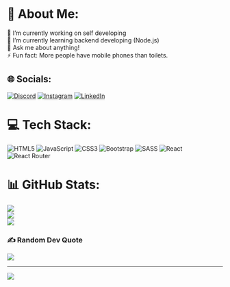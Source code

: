 # 💫 About Me:
🔭 I’m currently working on self developing<br>
🌱 I’m currently learning backend developing (Node.js)<br>
💬 Ask me about anything!<br>
⚡ Fun fact: More people have mobile phones than toilets.


## 🌐 Socials:
[![Discord](https://img.shields.io/badge/Discord-%237289DA.svg?logo=discord&logoColor=white)](https://discord.gg/m4pachee#1267) [![Instagram](https://img.shields.io/badge/Instagram-%23E4405F.svg?logo=Instagram&logoColor=white)](https://instagram.com/M4pachee) [![LinkedIn](https://img.shields.io/badge/LinkedIn-%230077B5.svg?logo=linkedin&logoColor=white)](https://linkedin.com/in/dev-agustin-diaz) 

# 💻 Tech Stack:
![HTML5](https://img.shields.io/badge/html5-%23E34F26.svg?style=for-the-badge&logo=html5&logoColor=white) ![JavaScript](https://img.shields.io/badge/javascript-%23323330.svg?style=for-the-badge&logo=javascript&logoColor=%23F7DF1E) ![CSS3](https://img.shields.io/badge/css3-%231572B6.svg?style=for-the-badge&logo=css3&logoColor=white) ![Bootstrap](https://img.shields.io/badge/bootstrap-%23563D7C.svg?style=for-the-badge&logo=bootstrap&logoColor=white) ![SASS](https://img.shields.io/badge/SASS-hotpink.svg?style=for-the-badge&logo=SASS&logoColor=white) ![React](https://img.shields.io/badge/react-%2320232a.svg?style=for-the-badge&logo=react&logoColor=%2361DAFB) ![React Router](https://img.shields.io/badge/React_Router-CA4245?style=for-the-badge&logo=react-router&logoColor=white)
# 📊 GitHub Stats:

![](https://github-readme-stats.vercel.app/api?username=AgusMCLH&theme=dark&hide_border=false&include_all_commits=true&count_private=true)<br/>
![](https://github-readme-streak-stats.herokuapp.com/?user=AgusMCLH&theme=dark&hide_border=false)<br/>
![](https://github-readme-stats.vercel.app/api/top-langs/?username=AgusMCLH&theme=dark&hide_border=false&include_all_commits=true&count_private=true&layout=compact)


### ✍️ Random Dev Quote
![](https://quotes-github-readme.vercel.app/api?type=vetical&theme=dark)

---
[![](https://visitcount.itsvg.in/api?id=AgusMCLH&icon=2&color=1)](https://visitcount.itsvg.in)

<!-- Proudly created with GPRM ( https://gprm.itsvg.in ) -->
